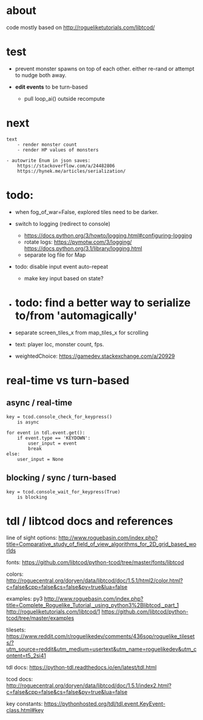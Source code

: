 # about

code mostly based on http://rogueliketutorials.com/libtcod/

# test

- prevent monster spawns on top of each other.
    either re-rand or attempt to nudge both away.
     
 - **edit events** to be turn-based
    - pull loop_ai() outside recompute 

# next
    text
        - render monster count
        - render HP values of monsters
    
    - autowrite Enum in json saves:
        https://stackoverflow.com/a/24482806
        https://hynek.me/articles/serialization/
        

# todo:

- when fog_of_war=False, explored tiles need to be darker.
- switch to logging (redirect to console)
    - https://docs.python.org/3/howto/logging.html#configuring-logging 
    - rotate logs:
        https://pymotw.com/3/logging/
        https://docs.python.org/3.1/library/logging.html
    - separate log file for Map
    
- todo: disable input event auto-repeat
    - make key input based on state? 
- # todo: find a better way to serialize to/from 'automagically'

- separate screen_tiles_x from map_tiles_x for scrolling
- text: player loc, monster count, fps.
- weightedChoice: https://gamedev.stackexchange.com/a/20929 

# real-time vs turn-based


## async / real-time

    key = tcod.console_check_for_keypress()
        is async
       
    for event in tdl.event.get():
        if event.type == 'KEYDOWN':
            user_input = event
            break
    else:
        user_input = None
               
## blocking / sync / turn-based
       
    key = tcod.console_wait_for_keypress(True)
        is blocking                   
    
# tdl / libtcod docs and references

line of sight options:
    http://www.roguebasin.com/index.php?title=Comparative_study_of_field_of_view_algorithms_for_2D_grid_based_worlds

fonts:
    https://github.com/libtcod/python-tcod/tree/master/fonts/libtcod
        
colors:
    http://roguecentral.org/doryen/data/libtcod/doc/1.5.1/html2/color.html?c=false&cpp=false&cs=false&py=true&lua=false
    
examples:
    py3 http://www.roguebasin.com/index.php?title=Complete_Roguelike_Tutorial,_using_python3%2Blibtcod,_part_1
    http://rogueliketutorials.com/libtcod/1
    https://github.com/libtcod/python-tcod/tree/master/examples

tilesets:
    https://www.reddit.com/r/roguelikedev/comments/436sop/roguelike_tilesets/?utm_source=reddit&utm_medium=usertext&utm_name=roguelikedev&utm_content=t5_2si41

tdl docs:
    https://python-tdl.readthedocs.io/en/latest/tdl.html
    
tcod docs:
    http://roguecentral.org/doryen/data/libtcod/doc/1.5.1/index2.html?c=false&cpp=false&cs=false&py=true&lua=false
    
key constants:
    https://pythonhosted.org/tdl/tdl.event.KeyEvent-class.html#key
    